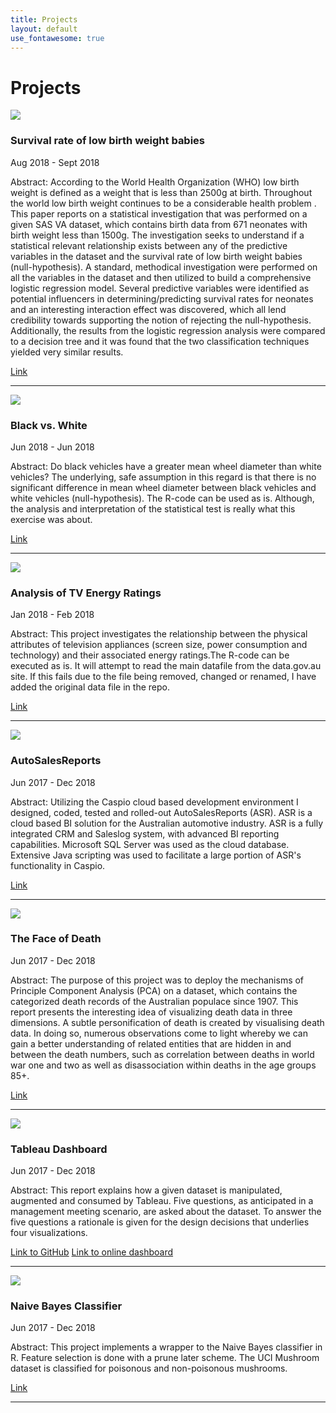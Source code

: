 ```yaml
---
title: Projects
layout: default
use_fontawesome: true
---
```


<!-- Projects -->
<h1 class="section-title">Projects</h1>

<!-- VLBW -->
<div class="row content-row">
<div class="col-12 col-sm-4 image-wrapper">
    <img src="{{ site.baseurl }}/images/who_logo.jpg">
</div>
<div class="col-12 col-sm-8">
    <h3>Survival rate of low birth weight babies</h3>
    <p class="italic">Aug 2018 - Sept 2018</p>
    <p><span class="bold">Abstract:</span> 
		According to the World Health Organization (WHO) low birth weight is defined 
		as a weight that is less than 2500g at birth. 
		Throughout the world low birth weight continues to be a considerable health problem . 
		This paper reports on a statistical investigation that was performed on a given SAS VA dataset, 
		which contains birth data from 671 neonates with birth weight less than 1500g. 
		The investigation seeks to understand if a statistical relevant relationship 
		exists between any of the predictive variables in the dataset and the survival 
		rate of low birth weight babies (null-hypothesis). 
		A standard, methodical investigation were performed on all the variables in the 
		dataset and then utilized to build a comprehensive logistic regression model. 
		Several predictive variables were identified as potential influencers in 
		determining/predicting survival rates for neonates and an interesting 
		interaction effect was discovered, which all lend credibility towards 
		supporting the notion of rejecting the null-hypothesis. 
		Additionally, the results from the logistic regression analysis were 
		compared to a decision tree and it was found that the two classification 
		techniques yielded very similar results.
	</p>
    <a href="https://hendrikdreyer.github.io/Survival-Rate-Low-Birth-Weight-Babies/">Link</a>
</div>
</div>
<hr>

<!-- Black vs. White -->
<div class="row content-row">
<div class="col-12 col-sm-4 image-wrapper">
    <img src="{{ site.baseurl }}/images/black_and_white.png">
</div>
<div class="col-12 col-sm-8">
    <h3>Black vs. White</h3>
    <p class="italic">Jun 2018 - Jun 2018</p>
    <p><span class="bold">Abstract:</span> 
		Do black vehicles have a greater mean wheel diameter than white vehicles? 
		The underlying, safe assumption in this regard is that there is no significant 
		difference in mean wheel diameter between black vehicles and white vehicles (null-hypothesis). 
		The R-code can be used as is. Although, 
		the analysis and interpretation of the statistical test is really what this exercise was about.
	</p>
    <a href="https://hendrikdreyer.github.io/Black-vs-White/">Link</a>	
</div>
</div>
<hr>

<!-- TV Energy Ratings -->
<div class="row content-row">
<div class="col-12 col-sm-4 image-wrapper">
    <img src="{{ site.baseurl }}/images/tv_energy_ratings.png">
</div>
<div class="col-12 col-sm-8">
    <h3>Analysis of TV Energy Ratings</h3>
    <p class="italic">Jan 2018 - Feb 2018</p>
    <p><span class="bold">Abstract:</span> 
		This project investigates the relationship between the physical attributes of television appliances 
		(screen size, power consumption and technology) and their associated energy ratings.The R-code can be 
		executed as is. It will attempt to read the main datafile from the data.gov.au site. If this fails
		due to the file being removed, changed or renamed, I have added the original data file in the repo.
	</p>
    <a href="https://hendrikdreyer.github.io/Analysis-of-TV-Energy-Ratings/">Link</a>	
</div>
</div>
<hr>

<!-- AutoSalesReports -->
<div class="row content-row">
<div class="col-12 col-sm-4 image-wrapper">
    <img src="{{ site.baseurl }}/images/ADSR fb4.png">
</div>
<div class="col-12 col-sm-8">
    <h3>AutoSalesReports</h3>
    <p class="italic">Jun 2017 - Dec 2018</p>
    <p><span class="bold">Abstract:</span>
		Utilizing the Caspio cloud based development environment I designed, coded, tested and rolled-out AutoSalesReports (ASR). 
		ASR is a cloud based BI solution for the Australian automotive industry. 
		ASR is a fully integrated CRM and Saleslog system, with advanced BI reporting capabilities. 
		Microsoft SQL Server was used as the cloud database. 
		Extensive Java scripting was used to facilitate a large portion of ASR's functionality in Caspio.
	</p>
    <a href="https://hendrikdreyer.github.io/AutoSalesReports/">Link</a>	
</div>
</div>
<hr>

<!-- The face of DEATH -->
<div class="row content-row">
<div class="col-12 col-sm-4 image-wrapper">
    <img src="{{ site.baseurl }}/images/grimreaper.png">
</div>
<div class="col-12 col-sm-8">
    <h3>The Face of Death</h3>
    <p class="italic">Jun 2017 - Dec 2018</p>
    <p><span class="bold">Abstract:</span>
		The purpose of this project was to deploy the mechanisms of Principle Component Analysis (PCA) on a dataset, 
		which contains the categorized death records of the Australian populace since 1907.
		This report presents the interesting idea of visualizing death data in three dimensions. 
		A subtle personification of death is created by visualising death data. 
		In doing so, numerous observations come to light whereby we can gain a better understanding 
		of related entities that are hidden in and between the death numbers, such as correlation between deaths in 
		world war one and two as well as disassociation within deaths in the age groups 85+.
	 </p>
    <a href="https://hendrikdreyer.github.io/The-Face-of-DEATH/">Link</a>	
</div>
</div>
<hr>

<!-- Tableau Dashboard Design -->
<div class="row content-row">
<div class="col-12 col-sm-4 image-wrapper">
    <img src="{{ site.baseurl }}/images/tableau.png">
</div>
<div class="col-12 col-sm-8">
    <h3>Tableau Dashboard</h3>
    <p class="italic">Jun 2017 - Dec 2018</p>
    <p><span class="bold">Abstract:</span>
		This report explains how a given dataset is manipulated, augmented and consumed by Tableau. 
		Five questions, as anticipated in a management meeting scenario, are asked about the dataset. 
		To answer the five questions a rationale is given for the design decisions that underlies four visualizations.
	</p>
    <a href="https://hendrikdreyer.github.io/Tableau-Dashboard-Design/">Link to GitHub</a>	
    <a href="https://public.tableau.com/profile/hendrik5352#!/vizhome/Assessment-3-Sales/Assessment3-Dashboard?publish=yes">Link to online dashboard</a>		
</div>
</div>
<hr>

<!-- Naive Bayes Classifier -->
<div class="row content-row">
<div class="col-12 col-sm-4 image-wrapper">
    <img src="{{ site.baseurl }}/images/mushroom.png">
</div>
<div class="col-12 col-sm-8">
    <h3>Naive Bayes Classifier</h3>
    <p class="italic">Jun 2017 - Dec 2018</p>
    <p><span class="bold">Abstract:</span>
		This project implements a wrapper to the Naive Bayes classifier in R. 
		Feature selection is done with a prune later scheme. 
		The UCI Mushroom dataset is classified for poisonous and non-poisonous mushrooms.
	</p>
    <a href="https://hendrikdreyer.github.io/Naive-Bayes-Classifier/">Link</a>	
</div>
</div>
<hr>











